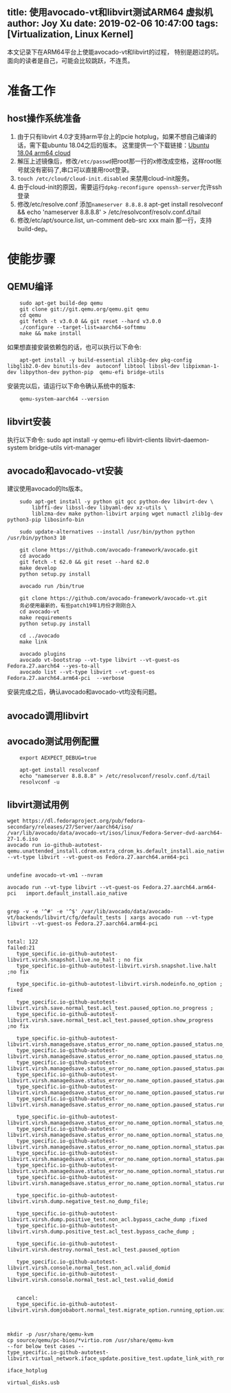 title: 使用avocado-vt和libvirt测试ARM64 虚拟机
author: Joy Xu
date: 2019-02-06 10:47:00
tags: [Virtualization, Linux Kernel]
---

本文记录下在ARM64平台上使能avocado-vt和libvirt的过程，
特别是趟过的坑。面向的读者是自己，可能会比较跳跃，不连贯。

# 准备工作

## host操作系统准备

1. 由于只有libvirt 4.0才支持arm平台上的pcie hotplug，如果不想自己编译的话，需下载ubuntu 18.04之后的版本。
这里提供一个下载链接：[Ubuntu 18.04 arm64 cloud](https://cloud-images.ubuntu.com/bionic/current/bionic-server-cloudimg-arm64-root.tar.xz)
2. 解压上述镜像后，修改`/etc/passwd`把root那一行的x修改成空格，这样root账号就没有密码了,串口可以直接用root登录。
3. `touch /etc/cloud/cloud-init.disabled` 来禁用cloud-init服务。
4. 由于cloud-init的原因，需要运行`dpkg-reconfigure openssh-server`允许ssh登录
5. 修改/etc/resolve.conf 添加`nameserver 8.8.8.8`
apt-get install resolveconf && echo 'nameserver 8.8.8.8' > /etc/resolvconf/resolv.conf.d/tail
6. 修改/etc/apt/source.list, un-comment deb-src xxx main 那一行，支持build-dep。

# 使能步骤

## QEMU编译

		sudo apt-get build-dep qemu
		git clone git://git.qemu.org/qemu.git qemu
		cd qemu
		git fetch -t v3.0.0 && git reset --hard v3.0.0
		./configure --target-list=aarch64-softmmu
		make && make install

如果想直接安装依赖包的话，也可以执行以下命令:

		apt-get install -y build-essential zlib1g-dev pkg-config libglib2.0-dev binutils-dev  autoconf libtool libssl-dev libpixman-1-dev libpython-dev python-pip  qemu-efi bridge-utils 

安装完以后，请运行以下命令确认系统中的版本:

		qemu-system-aarch64 --version

## libvirt安装

执行以下命令:
		sudo apt install -y qemu-efi libvirt-clients libvirt-daemon-system bridge-utils virt-manager


## avocado和avocado-vt安装

建议使用avocado的lts版本。

		sudo apt-get install -y python git gcc python-dev libvirt-dev \
        	libffi-dev libssl-dev libyaml-dev xz-utils \
	        liblzma-dev make python-libvirt arping wget numactl zlib1g-dev python3-pip libosinfo-bin

		sudo update-alternatives --install /usr/bin/python python /usr/bin/python3 10

		git clone https://github.com/avocado-framework/avocado.git
		cd avocado
		git fetch -t 62.0 && git reset --hard 62.0
		make develop
		python setup.py install

		avocado run /bin/true

		git clone https://github.com/avocado-framework/avocado-vt.git
		务必使用最新的，有些patch19年1月份才刚刚合入
		cd avocado-vt
		make requirements
		python setup.py install

		cd ../avocado
		make link

		avocado plugins
		avocado vt-bootstrap --vt-type libvirt --vt-guest-os Fedora.27.aarch64 --yes-to-all
		avocado list --vt-type libvirt --vt-guest-os Fedora.27.aarch64.arm64-pci  --verbose

安装完成之后，确认avocado和avocado-vt均没有问题。

## avocado调用libvirt

## avocado测试用例配置

		export AEXPECT_DEBUG=true

		apt-get install resolvconf
		echo "nameserver 8.8.8.8" > /etc/resolvconf/resolv.conf.d/tail
		resolvconf -u


## libvirt测试用例

	wget https://dl.fedoraproject.org/pub/fedora-secondary/releases/27/Server/aarch64/iso/
	/var/lib/avocado/data/avocado-vt/isos/linux/Fedora-Server-dvd-aarch64-27-1.6.iso
	avocado run io-github-autotest-qemu.unattended_install.cdrom.extra_cdrom_ks.default_install.aio_native --vt-type libvirt --vt-guest-os Fedora.27.aarch64.arm64-pci 


	undefine avocado-vt-vm1 --nvram

	avocado run --vt-type libvirt --vt-guest-os Fedora.27.aarch64.arm64-pci   import.default_install.aio_native


	grep -v -e '^#' -e '^$' /var/lib/avocado/data/avocado-vt/backends/libvirt/cfg/default_tests | xargs avocado run --vt-type libvirt --vt-guest-os Fedora.27.aarch64.arm64-pci


	total: 122
	failed:21
	   type_specific.io-github-autotest-libvirt.virsh.snapshot.live.no_halt ; no fix
	   type_specific.io-github-autotest-libvirt.virsh.snapshot.live.halt ;no fix

	   type_specific.io-github-autotest-libvirt.virsh.nodeinfo.no_option ; fixed

	   type_specific.io-github-autotest-libvirt.virsh.save.normal_test.acl_test.paused_option.no_progress ;
	   type_specific.io-github-autotest-libvirt.virsh.save.normal_test.acl_test.paused_option.show_progress ;no fix

	   type_specific.io-github-autotest-libvirt.virsh.managedsave.status_error_no.name_option.paused_status.no_opt.no_progress;
	   type_specific.io-github-autotest-libvirt.virsh.managedsave.status_error_no.name_option.paused_status.no_opt.show_progress
	   type_specific.io-github-autotest-libvirt.virsh.managedsave.status_error_no.name_option.paused_status.paused_opt.no_progress
	   type_specific.io-github-autotest-libvirt.virsh.managedsave.status_error_no.name_option.paused_status.paused_opt.show_progress
	   type_specific.io-github-autotest-libvirt.virsh.managedsave.status_error_no.name_option.paused_status.running_opt.no_progress
	   type_specific.io-github-autotest-libvirt.virsh.managedsave.status_error_no.name_option.paused_status.running_opt.show_progress

	   type_specific.io-github-autotest-libvirt.virsh.managedsave.status_error_no.name_option.normal_status.no_opt.no_progress
	   type_specific.io-github-autotest-libvirt.virsh.managedsave.status_error_no.name_option.normal_status.no_opt.show_progress
	   type_specific.io-github-autotest-libvirt.virsh.managedsave.status_error_no.name_option.normal_status.paused_opt.no_progress
	   type_specific.io-github-autotest-libvirt.virsh.managedsave.status_error_no.name_option.normal_status.paused_opt.show_progress
	   type_specific.io-github-autotest-libvirt.virsh.managedsave.status_error_no.name_option.normal_status.running_opt.no_progress
	   type_specific.io-github-autotest-libvirt.virsh.managedsave.status_error_no.name_option.normal_status.running_opt.show_progress

	   type_specific.io-github-autotest-libvirt.virsh.dump.negative_test.no_dump_file;

	   type_specific.io-github-autotest-libvirt.virsh.dump.positive_test.non_acl.bypass_cache_dump ;fixed
	   type_specific.io-github-autotest-libvirt.virsh.dump.positive_test.acl_test.bypass_cache_dump ;

	   type_specific.io-github-autotest-libvirt.virsh.destroy.normal_test.acl_test.paused_option

	   type_specific.io-github-autotest-libvirt.virsh.console.normal_test.non_acl.valid_domid
	   type_specific.io-github-autotest-libvirt.virsh.console.normal_test.acl_test.valid_domid


	   cancel:
	   type_specific.io-github-autotest-libvirt.virsh.domjobabort.normal_test.migrate_option.running_option.uuid_option



	mkdir -p /usr/share/qemu-kvm
	cp source/qemu/pc-bios/*virtio.rom /usr/share/qemu-kvm
	--for below test cases --
	type_specific.io-github-autotest-libvirt.virtual_network.iface_update.positive_test.update_link_with_rom

	iface_hotplug

	virtual_disks.usb
